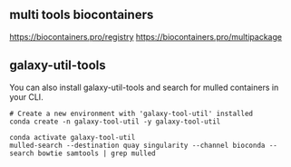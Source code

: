 ## multi tools biocontainers
https://biocontainers.pro/registry
https://biocontainers.pro/multipackage

## galaxy-util-tools 
You can also install galaxy-util-tools and search for mulled containers in your CLI. 
```
# Create a new environment with 'galaxy-tool-util' installed
conda create -n galaxy-tool-util -y galaxy-tool-util 

conda activate galaxy-tool-util
mulled-search --destination quay singularity --channel bioconda --search bowtie samtools | grep mulled

```